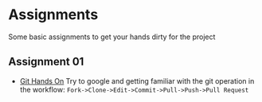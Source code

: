 # Assignments
Some basic assignments to get your hands dirty for the project

## Assignment 01
* [Git Hands On](./A01_git-hands-on/basic-git.md)
Try to google and getting familiar with the git operation in the workflow: `Fork->Clone->Edit->Commit->Pull->Push->Pull Request`